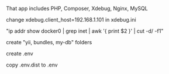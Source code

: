 That app includes PHP, Composer, Xdebug, Nginx, MySQL 

change xdebug.client_host=192.168.1.101 in xdebug.ini

"ip addr show docker0 | grep inet | awk '{ print $2 }' | cut -d/ -f1"

create "yii, bundles, my-db" folders

create .env

copy .env.dist to .env
